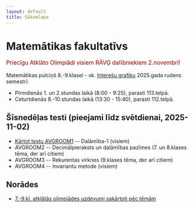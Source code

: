 ```yaml
---
layout: default
title: Sākumlapa
---
```

# Matemātikas fakultatīvs

<p style="color:darkred;font-size:110%">Priecīgu Atklāto Olimpiādi visiem RĀVĢ dalībniekiem 2.novembrī!</p> 

Matemātikas pulciņš 8.-9.klasei - sk. [Interešu grafiku](https://avg.lv/interesu-izglitibas-grafiks/)
2025.gada rudens semestrī: 

* Pirmdienās 1. un 2.stundas laikā (8:00 - 9:25), parasti 113.telpā.
* Ceturtdienās 8.-10.stundas laikā (13:30 - 15:40), parasti 112.telpā.

## Šīsnedēļas testi (pieejami līdz svētdienai, 2025-11-02)

* [Kārtot testu AVGROOM1](https://api.socrative.com/rc/UAYbNH?method=qr) -- Dalāmība-1 (visiem)
* AVGROOM2 -- Decimālpieraksts un dalāmības pazīmes (7. un 8.klases tēma, der arī citiem)
* AVGROOM3 -- Rekurentas virknes (9.klases tēma, der arī citiem)
* AVGROOM4 -- Invariantu metode (visiem)

## Norādes

* [7.-9.kl. atklātās olimpiādes uzdevumi sakārtoti pēc tēmām](https://www.dudajevagatve.lv/eliozo/curriculum?olympiad=LV.AMO&minyear=2014&maxyear=2024&mingrade=7&maxgrade=10)
